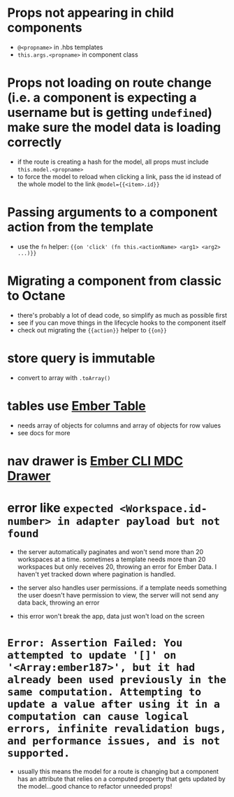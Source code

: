 # Props not appearing in child components

- `@<propname>` in .hbs templates
- `this.args.<propname>` in component class

# Props not loading on route change (i.e. a component is expecting a username but is getting `undefined`) make sure the model data is loading correctly

- if the route is creating a hash for the model, all props must include `this.model.<propname>`
- to force the model to reload when clicking a link, pass the id instead of the whole model to the link `@model={{<item>.id}}`

# Passing arguments to a component action from the template

- use the `fn` helper: `{{on 'click' (fn this.<actionName> <arg1> <arg2> ...)}}`

# Migrating a component from classic to Octane

- there's probably a lot of dead code, so simplify as much as possible first
- see if you can move things in the lifecycle hooks to the component itself
- check out migrating the `{{action}}` helper to `{{on}}`

# store query is immutable

- convert to array with `.toArray()`

# tables use [Ember Table](https://opensource.addepar.com/ember-table/docs)

- needs array of objects for columns and array of objects for row values
- see docs for more

# nav drawer is [Ember CLI MDC Drawer](https://www.npmjs.com/package/ember-cli-mdc-drawer)

# error like `expected <Workspace.id-number> in adapter payload but not found`

- the server automatically paginates and won't send more than 20 workspaces at a time. sometimes a template needs more than 20 workspaces but only receives 20, throwing an error for Ember Data. I haven't yet tracked down where pagination is handled.

- the server also handles user permissions. if a template needs something the user doesn't have permission to view, the server will not send any data back, throwing an error

- this error won't break the app, data just won't load on the screen

# `Error: Assertion Failed: You attempted to update '[]' on '<Array:ember187>', but it had already been used previously in the same computation. Attempting to update a value after using it in a computation can cause logical errors, infinite revalidation bugs, and performance issues, and is not supported.`

- usually this means the model for a route is changing but a component has an attribute that relies on a computed property that gets updated by the model...good chance to refactor unneeded props!
